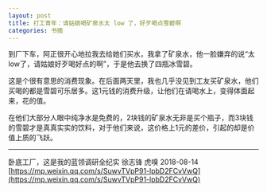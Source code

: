 ```yaml
---
layout: post
title: 打工青年：请姑娘喝矿泉水太 low 了，好歹喝点雪碧啊
categories: 书摘
---
```


到厂下车，阿正很开心地拉我去给她们买水，我拿了矿泉水，他一脸嫌弃的说“太low了，请姑娘好歹喝好点的啊”，于是他去换了四瓶冰雪碧。

这是个很有意思的消费现象。在后面两天里，我也几乎没见到工友买矿泉水，他们买喝的都是雪碧可乐居多。这1元钱的消费升级，让他们在请喝水上，变得体面起来，花的值。

在他们大部分人眼中纯净水是免费的，2块钱的矿泉水无非是买个瓶子，而3块钱的雪碧才是真真实实的饮料，对于他们来说，这价格上1元的差价，引起的却是价值上质的飞跃。

---

卧底工厂，这是我的蓝领调研全纪实
徐志锋  虎嗅  2018-08-14
[https://mp.weixin.qq.com/s/SuwvTVpP91-lpbD2FCvVwQ](https://mp.weixin.qq.com/s/SuwvTVpP91-lpbD2FCvVwQ)